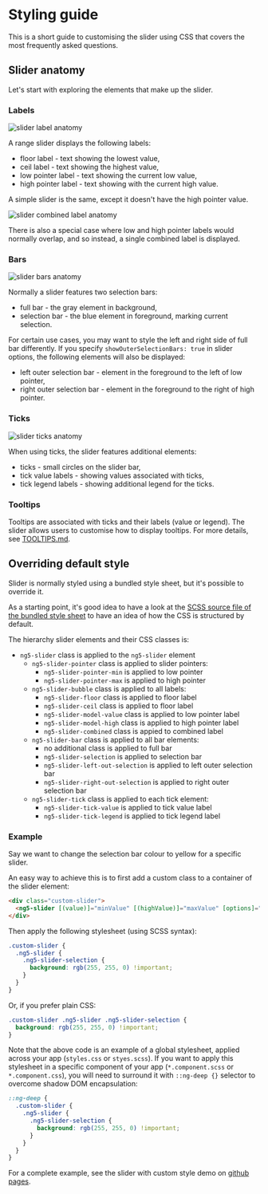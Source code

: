 # Styling guide

This is a short guide to customising the slider using CSS that covers the most frequently asked questions.

## Slider anatomy

Let's start with exploring the elements that make up the slider.

### Labels

![slider label anatomy](https://raw.githubusercontent.com/angular-slider/ng5-slider/master/assets/slider-anatomy-labels.png)

A range slider displays the following labels:
 - floor label - text showing the lowest value,
 - ceil label - text showing the highest value,
 - low pointer label - text showing the current low value,
 - high pointer label - text showing with the current high value.

A simple slider is the same, except it doesn't have the high pointer value.

![slider combined label anatomy](https://raw.githubusercontent.com/angular-slider/ng5-slider/master/assets/slider-anatomy-combined-label.png)

There is also a special case where low and high pointer labels would normally overlap, and so instead, a single combined label is displayed.

### Bars

![slider bars anatomy](https://raw.githubusercontent.com/angular-slider/ng5-slider/master/assets/slider-anatomy-bars.png)

Normally a slider features two selection bars:
 - full bar - the gray element in background,
 - selection bar - the blue element in foreground, marking current selection.

For certain use cases, you may want to style the left and right side of full bar differently. If you specify `showOuterSelectionBars: true` in slider options, the following elements will also be displayed:
 - left outer selection bar - element in the foreground to the left of low pointer,
 - right outer selection bar - element in the foreground to the right of high pointer.

### Ticks

![slider ticks anatomy](https://raw.githubusercontent.com/angular-slider/ng5-slider/master/assets/slider-anatomy-ticks.png)

When using ticks, the slider features additional elements:
 - ticks - small circles on the slider bar,
 - tick value labels - showing values associated with ticks,
 - tick legend labels - showing additional legend for the ticks.

### Tooltips

Tooltips are associated with ticks and their labels (value or legend). The slider allows users to customise how to display tooltips. For more details, see [TOOLTIPS.md](TOOLTIPS.md).

## Overriding default style

Slider is normally styled using a bundled style sheet, but it's possible to override it.

As a starting point, it's good idea to have a look at the [SCSS source file of the bundled style sheet](https://github.com/angular-slider/ng5-slider/blob/master/src/ng5-slider/lib/slider.component.scss) to have an idea of how the CSS is structured by default.

The hierarchy slider elements and their CSS classes is:
 - `ng5-slider` class is applied to the `ng5-slider` element
    * `ng5-slider-pointer` class is applied to slider pointers:
       - `ng5-slider-pointer-min` is applied to low pointer
       - `ng5-slider-pointer-max` is applied to high pointer
    * `ng5-slider-bubble` class is applied to all labels:
       - `ng5-slider-floor` class is applied to floor label
       - `ng5-slider-ceil` class is applied to floor label
       - `ng5-slider-model-value` class is applied to low pointer label
       - `ng5-slider-model-high` class is applied to high pointer label
       - `ng5-slider-combined` class is appied to combined label
    * `ng5-slider-bar` class is applied to all bar elements:
       - no additional class is applied to full bar
       - `ng5-slider-selection` is applied to selection bar
       - `ng5-slider-left-out-selection` is applied to left outer selection bar
       - `ng5-slider-right-out-selection` is applied to right outer selection bar
    * `ng5-slider-tick` class is applied to each tick element:
       - `ng5-slider-tick-value` is applied to tick value label
       - `ng5-slider-tick-legend` is applied to tick legend label

### Example

Say we want to change the selection bar colour to yellow for a specific slider.

An easy way to achieve this is to first add a custom class to a container of the slider element:
```html
<div class="custom-slider">
  <ng5-slider [(value)]="minValue" [(highValue)]="maxValue" [options]="options"></ng5-slider>
</div>
```

Then apply the following stylesheet (using SCSS syntax):
```scss
.custom-slider {
  .ng5-slider {
    .ng5-slider-selection {
      background: rgb(255, 255, 0) !important;
    }
  }
}
```

Or, if you prefer plain CSS:
```css
.custom-slider .ng5-slider .ng5-slider-selection {
  background: rgb(255, 255, 0) !important;
}
```

Note that the above code is an example of a global stylesheet, applied across your app (`styles.css` or `styes.scss`). If you want to apply this stylesheet in a specific component of your app (`*.component.scss` or `*.component.css`), you will need to surround it with `::ng-deep {}` selector to overcome shadow DOM encapsulation:
```scss
::ng-deep {
  .custom-slider {
    .ng5-slider {
      .ng5-slider-selection {
        background: rgb(255, 255, 0) !important;
      }
    }
  }
}
```

For a complete example, see the slider with custom style demo on [github pages](https://angular-slider.github.io/ng5-slider/demos#styled-slider).